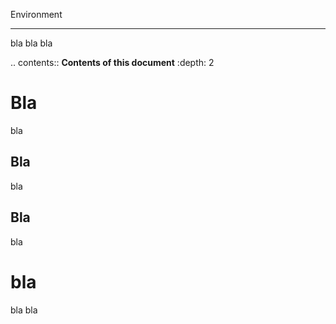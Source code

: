 Environment
*******


bla bla bla

.. contents:: **Contents of this document**
    :depth: 2

Bla
===

bla

Bla
---

bla

Bla
---

bla

bla
===

bla bla
